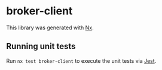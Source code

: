 # broker-client

This library was generated with [Nx](https://nx.dev).

## Running unit tests

Run `nx test broker-client` to execute the unit tests via [Jest](https://jestjs.io).
